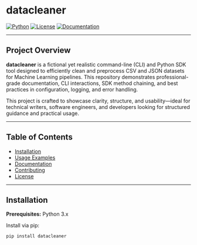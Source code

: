# datacleaner

[![Python](https://img.shields.io/badge/Python-3.x-blue.svg)](https://www.python.org/)
[![License](https://img.shields.io/badge/License-MIT-green.svg)](https://opensource.org/licenses/MIT)
[![Documentation](https://img.shields.io/badge/docs-available-brightgreen.svg)](docs/index.md)

---

## Project Overview

**datacleaner** is a fictional yet realistic command-line (CLI) and Python SDK tool designed to efficiently clean and preprocess CSV and JSON datasets for Machine Learning pipelines. This repository demonstrates professional-grade documentation, CLI interactions, SDK method chaining, and best practices in configuration, logging, and error handling.

This project is crafted to showcase clarity, structure, and usability—ideal for technical writers, software engineers, and developers looking for structured guidance and practical usage.

---

## Table of Contents
- [Installation](#installation)
- [Usage Examples](#usage-examples)
- [Documentation](#documentation)
- [Contributing](#contributing)
- [License](#license)

---

## Installation

**Prerequisites:** Python 3.x

Install via pip:

```bash
pip install datacleaner
